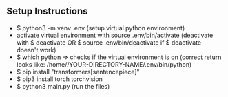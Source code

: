 ## Setup Instructions

* $ python3 -m venv .env (setup virtual python environment)
* activate virtual environment with source .env/bin/activate (deactivate with $ deactivate OR $ source .env/bin/deactivate if $ deactivate doesn't work)
* $ which python => checks if the virtual environment is on (correct return looks like: /home/<user>/YOUR-DIRECTORY-NAME/.env/bin/python)
* $ pip install "transformers[sentencepiece]"
* $ pip3 install torch torchvision
* $ python3 main.py (run the files)